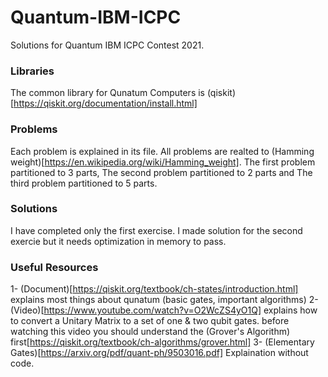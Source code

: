 # Quantum-IBM-ICPC
Solutions for Quantum IBM ICPC Contest 2021.

### Libraries
The common library for Qunatum Computers is (qiskit)[https://qiskit.org/documentation/install.html] 

### Problems
Each problem is explained in its file. All problems are realted to (Hamming weight)[https://en.wikipedia.org/wiki/Hamming_weight]. The first problem partitioned to 3 parts, The second problem partitioned to 2 parts and The third problem partitioned to 5 parts.

### Solutions
I have completed only the first exercise. I made solution for the second exercie but it needs optimization in memory to pass.

### Useful Resources
1- (Document)[https://qiskit.org/textbook/ch-states/introduction.html] explains most things about qunatum (basic gates, important algorithms)
2- (Video)[https://www.youtube.com/watch?v=O2WcZS4yO1Q] explains how to convert a Unitary Matrix to a set of one & two qubit gates. before watching this video you should understand the (Grover's Algorithm) first[https://qiskit.org/textbook/ch-algorithms/grover.html]
3- (Elementary Gates)[https://arxiv.org/pdf/quant-ph/9503016.pdf] Explaination without code.
 